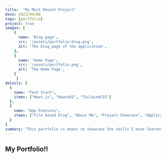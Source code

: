 ```yaml
---
title:  "My Most Recent Project"
date: 2022/04/06
tags: [portfolio]
project: true
images: [
    {
      name: 'Blog page',
      src: '/assets/portfolio-blog.png',
      alt: 'The blog page of the application',
    },
    {
      name: 'Home Page',
      src: '/assets/portfolio.png',
      alt: 'The Home Page',
    }
     ]
details: [
  {
    name: "Tech Stack",
    items: ["Next.js", "ReachUI", "TailwindCSS"]
  },
  {
    name: "App Features",
    items: ["File based blog", "About Me", "Project Showcase", "Application Theming"]
  }
]
summary: "This portfolio is meant to showcase the skills I have learned over the years. This should go into much more detail about what this project is. This portfolio is meant to showcase the skills I have learned over the years. This should go into much more detail about what this project is. This portfolio is meant to showcase the skills I have learned over the years. This should go into much This should go into much This should go into much This should go into much more detail about what this project is. This portfolio is meant to showcase the skills I have learned over the years. This should go into much This should go into much This should go into much"
---
```




## My Portfolio!!